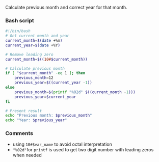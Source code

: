 Calculate previous month and correct year for that month.
### Bash script
```bash
#!/bin/bash
# Get current month and year
current_month=$(date +%m)
current_year=$(date +%Y)

# Remove leading zero
current_month=$((10#$current_month))

# Calculate previous month
if [ "$current_month" -eq 1 ]; then
	previous_month=12
	previous_year=$((current_year -1))
else
	previous_month=$(printf "%02d" $((current_month -1)))
	previous_year=$current_year
fi

# Present result
echo "Previous month: $previous_month"
echo "Year: $previous_year"
```

### Comments
* using `10#$var_name` to avoid octal interpretation
* `"%02d"`for `printf` is used to get two digit number with leading zeros when needed